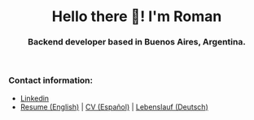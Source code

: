 <h1 align="center">Hello there 👋!  I'm Roman</h1>
<h3 align="center">Backend developer based in Buenos Aires, Argentina.</h3>
<br>


### Contact information:
  - [Linkedin](https://www.linkedin.com/in/garroroman/)
  - [Resume (English)](cv_en.pdf) | [CV (Español)](cv_es.pdf) | [Lebenslauf (Deutsch)](cv_de.pdf)

